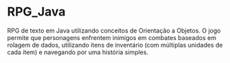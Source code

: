 # RPG_Java
RPG de texto em Java utilizando conceitos de Orientação a Objetos. O jogo permite que personagens enfrentem inimigos em combates baseados em rolagem de dados, utilizando itens de inventário (com múltiplas unidades de cada item) e navegando por uma história simples.
